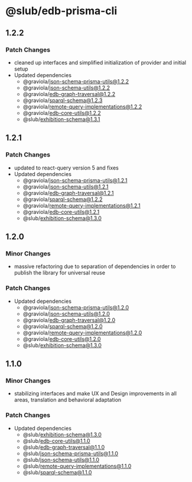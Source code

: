 # @slub/edb-prisma-cli

## 1.2.2

### Patch Changes

- cleaned up interfaces and simplified initialization of provider and initial setup
- Updated dependencies
  - @graviola/json-schema-prisma-utils@1.2.2
  - @graviola/json-schema-utils@1.2.2
  - @graviola/edb-graph-traversal@1.2.2
  - @graviola/sparql-schema@1.2.3
  - @graviola/remote-query-implementations@1.2.2
  - @graviola/edb-core-utils@1.2.2
  - @slub/exhibition-schema@1.3.1

## 1.2.1

### Patch Changes

- updated to react-query version 5 and fixes
- Updated dependencies
  - @graviola/json-schema-prisma-utils@1.2.1
  - @graviola/json-schema-utils@1.2.1
  - @graviola/edb-graph-traversal@1.2.1
  - @graviola/sparql-schema@1.2.2
  - @graviola/remote-query-implementations@1.2.1
  - @graviola/edb-core-utils@1.2.1
  - @slub/exhibition-schema@1.3.0

## 1.2.0

### Minor Changes

- massive refactoring due to separation of dependencies in order to publish the library for universal reuse

### Patch Changes

- Updated dependencies
  - @graviola/json-schema-prisma-utils@1.2.0
  - @graviola/json-schema-utils@1.2.0
  - @graviola/edb-graph-traversal@1.2.0
  - @graviola/sparql-schema@1.2.0
  - @graviola/remote-query-implementations@1.2.0
  - @graviola/edb-core-utils@1.2.0
  - @slub/exhibition-schema@1.3.0

## 1.1.0

### Minor Changes

- stabilizing interfaces and make UX and Design improvements in all areas, translation and behavioral adaptation

### Patch Changes

- Updated dependencies
  - @slub/exhibition-schema@1.3.0
  - @slub/edb-core-utils@1.1.0
  - @slub/edb-graph-traversal@1.1.0
  - @slub/json-schema-prisma-utils@1.1.0
  - @slub/json-schema-utils@1.1.0
  - @slub/remote-query-implementations@1.1.0
  - @slub/sparql-schema@1.1.0

